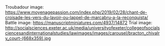 Troubadour image: https://www.moyenagepassion.com/index.php/2019/02/28/chant-de-croisade-les-vers-du-lavoir-ou-lappel-de-marcabru-a-la-reconquista/
Battle image: https://manuscriptminiatures.com/4937/14872
Trial image: http://socialsciences.exeter.ac.uk/media/universityofexeter/collegeofsocialsciencesandinternationalstudies/lawimages/images/carousel/bracton_chivalry_court-(668x359).jpg
